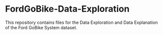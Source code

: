 # FordGoBike-Data-Exploration
This repository contains files for the Data Exploration and Data Explanation of the Ford GoBike System dataset.
